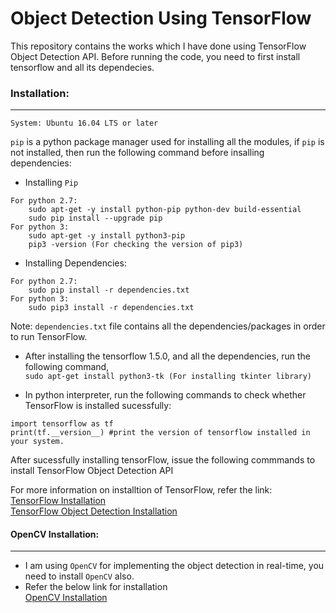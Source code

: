 # Object Detection Using TensorFlow  
This repository contains the works which I have done using TensorFlow Object Detection API. Before running the code, you need to first install tensorflow and all its dependecies.  

### Installation: ###
- - - -
```System: Ubuntu 16.04 LTS or later```  

``pip`` is a python package manager used for installing all the modules, if ``pip`` is not installed, then run the following command before insalling dependencies:  

 * Installing ```Pip```  
```
For python 2.7:
	sudo apt-get -y install python-pip python-dev build-essential  
	sudo pip install --upgrade pip  
For python 3:  
	sudo apt-get -y install python3-pip  
	pip3 -version (For checking the version of pip3)  
```
 * Installing Dependencies:  
```
For python 2.7:  
	sudo pip install -r dependencies.txt  
For python 3:  
	sudo pip3 install -r dependencies.txt  
```
Note: ```dependencies.txt``` file contains all the dependencies/packages in order to run TensorFlow.  
* After installing the tensorflow 1.5.0, and all the dependencies, run the following command,  
	``sudo apt-get install python3-tk (For installing tkinter library)``  

* In python interpreter, run the following commands to check whether TensorFlow is installed sucessfully:  
```
import tensorflow as tf
print(tf.__version__) #print the version of tensorflow installed in your system.
```
After sucessfully installing tensorFlow, issue the following commmands to install TensorFlow Object Detection API  

For more information on installtion of TensorFlow, refer the link:  
[TensorFlow Installation](https://www.tensorflow.org/install/)  
[TensorFlow Object Detection Installation](https://github.com/tensorflow/models/blob/master/research/object_detection/g3doc/installation.md)

#### OpenCV Installation: ####
- - - -
* I am using ``OpenCV`` for implementing the object detection in real-time, you need to install ``OpenCV`` also.  
* Refer the below link for installation  
[OpenCV Installation](https://www.pyimagesearch.com/2016/10/24/ubuntu-16-04-how-to-install-opencv/)  

